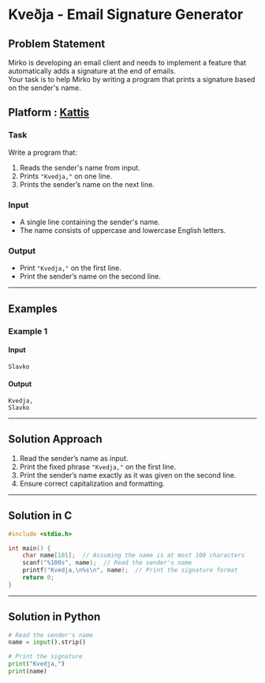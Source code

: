 # Kveðja - Email Signature Generator

## Problem Statement  
Mirko is developing an email client and needs to implement a feature that automatically adds a signature at the end of emails.  
Your task is to help Mirko by writing a program that prints a signature based on the sender's name.

## Platform : [Kattis](https://open.kattis.com/problems/kvedja)

### Task  
Write a program that:  
1. Reads the sender's name from input.  
2. Prints `"Kvedja,"` on one line.  
3. Prints the sender’s name on the next line.

### Input  
- A single line containing the sender's name.  
- The name consists of uppercase and lowercase English letters.  

### Output  
- Print `"Kvedja,"` on the first line.  
- Print the sender’s name on the second line.

---

## Examples  

### **Example 1**  

#### **Input**  
```
Slavko
```

#### **Output**  
```
Kvedja,
Slavko
```

---

## Solution Approach  
1. Read the sender’s name as input.  
2. Print the fixed phrase `"Kvedja,"` on the first line.  
3. Print the sender’s name exactly as it was given on the second line.  
4. Ensure correct capitalization and formatting.

---

## Solution in C  
```c
#include <stdio.h>

int main() {
    char name[101];  // Assuming the name is at most 100 characters
    scanf("%100s", name);  // Read the sender's name
    printf("Kvedja,\n%s\n", name);  // Print the signature format
    return 0;
}
```

---

## Solution in Python  
```python
# Read the sender's name
name = input().strip()

# Print the signature
print("Kvedja,")
print(name)
```
